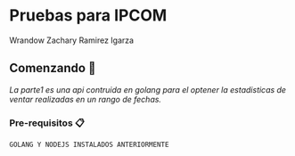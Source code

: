 # Pruebas para IPCOM

Wrandow Zachary Ramirez Igarza 


## Comenzando 🚀

_La parte1 es una api contruida en golang para el optener la estadisticas de ventar realizadas en un rango de fechas._



### Pre-requisitos 📋


```
GOLANG Y NODEJS INSTALADOS ANTERIORMENTE
```